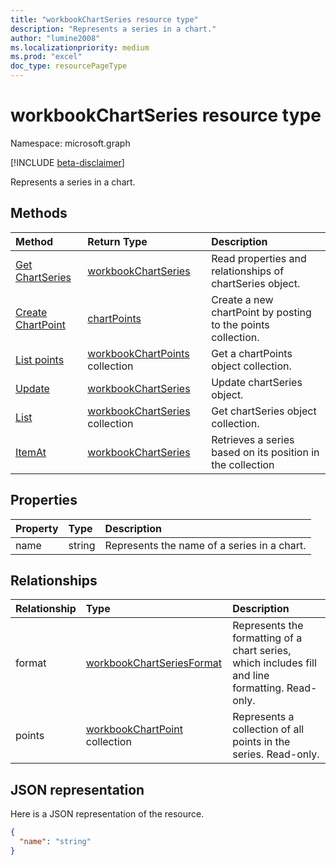 ```yaml
---
title: "workbookChartSeries resource type"
description: "Represents a series in a chart."
author: "lumine2008"
ms.localizationpriority: medium
ms.prod: "excel"
doc_type: resourcePageType
---
```


# workbookChartSeries resource type

Namespace: microsoft.graph

[!INCLUDE [beta-disclaimer](../../includes/beta-disclaimer.md)]

Represents a series in a chart.


## Methods

| Method		   | Return Type	|Description|
|:---------------|:--------|:----------|
|[Get ChartSeries](../api/chartseries-get.md) | [workbookChartSeries](workbookchartseries.md) |Read properties and relationships of chartSeries object.|
|[Create ChartPoint](../api/chartseries-post-points.md) |[chartPoints](workbookchartpoint.md)| Create a new chartPoint by posting to the points collection.|
|[List points](../api/chartseries-list-points.md) |[workbookChartPoints](workbookchartpoint.md) collection| Get a chartPoints object collection.|
|[Update](../api/chartseries-update.md) | [workbookChartSeries](workbookchartseries.md)	|Update chartSeries object. |
|[List](../api/chartseries-list.md) | [workbookChartSeries](workbookchartseries.md) collection |Get chartSeries object collection. |
|[ItemAt](../api/chartseriescollection-itemat.md)|[workbookChartSeries](workbookchartseries.md)|Retrieves a series based on its position in the collection|

## Properties
| Property	   | Type	|Description|
|:---------------|:--------|:----------|
|name|string|Represents the name of a series in a chart.|

## Relationships
| Relationship | Type	|Description|
|:---------------|:--------|:----------|
|format|[workbookChartSeriesFormat](workbookchartseriesformat.md)|Represents the formatting of a chart series, which includes fill and line formatting. Read-only.|
|points|[workbookChartPoint](workbookchartpoint.md) collection|Represents a collection of all points in the series. Read-only.|

## JSON representation

Here is a JSON representation of the resource.

<!-- {
  "blockType": "resource",
  "baseType": "microsoft.graph.entity",
  "optionalProperties": [

  ],
  "@odata.type": "microsoft.graph.workbookChartSeries"
}-->

```json
{
  "name": "string"
}

```

<!-- uuid: 8fcb5dbc-d5aa-4681-8e31-b001d5168d79
2015-10-25 14:57:30 UTC -->
<!--
{
  "type": "#page.annotation",
  "description": "ChartSeries resource",
  "keywords": "",
  "section": "documentation",
  "tocPath": "",
  "suppressions": []
}
-->


